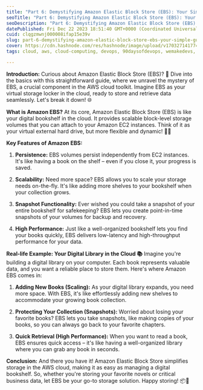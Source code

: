```yaml
---
title: "Part 6: Demystifying Amazon Elastic Block Store (EBS): Your Simple Guide to Cloud Storage"
seoTitle: "Part 6: Demystifying Amazon Elastic Block Store (EBS): Your Simple Gui"
seoDescription: "Part 6: Demystifying Amazon Elastic Block Store (EBS): Your Simple Guide to Cloud Storage"
datePublished: Fri Dec 22 2023 18:51:40 GMT+0000 (Coordinated Universal Time)
cuid: clqgzmwnj000008ifap15e39v
slug: part-6-demystifying-amazon-elastic-block-store-ebs-your-simple-guide-to-cloud-storage
cover: https://cdn.hashnode.com/res/hashnode/image/upload/v1703271417742/fab8fcbc-3e1b-4939-bb80-dbef821858bb.jpeg
tags: cloud, aws, cloud-computing, devops, 90daysofdevops, wemakedevs, 9

---
```


**Introduction:** Curious about Amazon Elastic Block Store (EBS)? 🤔 Dive into the basics with this straightforward guide, where we unravel the mystery of EBS, a crucial component in the AWS cloud toolkit. Imagine EBS as your virtual storage locker in the cloud, ready to store and retrieve data seamlessly. Let's break it down! 🌐

**What is Amazon EBS?** At its core, Amazon Elastic Block Store (EBS) is like your digital bookshelf in the cloud. It provides scalable block-level storage volumes that you can attach to your Amazon EC2 instances. Think of it as your virtual external hard drive, but more flexible and dynamic! 💽🔗

**Key Features of Amazon EBS:**

1. **Persistence:** EBS volumes persist independently from EC2 instances. It's like having a book on the shelf – even if you close it, your progress is saved.
    
2. **Scalability:** Need more space? EBS allows you to scale your storage needs on-the-fly. It's like adding more shelves to your bookshelf when your collection grows.
    
3. **Snapshot Functionality:** Ever wished you could take a snapshot of your entire bookshelf for safekeeping? EBS lets you create point-in-time snapshots of your volumes for backup and recovery.
    
4. **High Performance:** Just like a well-organized bookshelf lets you find your books quickly, EBS delivers low-latency and high-throughput performance for your data.
    

**Real-life Example: Your Digital Library in the Cloud 📚** Imagine you're building a digital library on your computer. Each book represents valuable data, and you want a reliable place to store them. Here's where Amazon EBS comes in:

1. **Adding New Books (Scaling):** As your digital library expands, you need more space. With EBS, it's like effortlessly adding new shelves to accommodate your growing book collection.
    
2. **Protecting Your Collection (Snapshots):** Worried about losing your favorite books? EBS lets you take snapshots, like making copies of your books, so you can always go back to your favorite chapters.
    
3. **Quick Retrieval (High Performance):** When you want to read a book, EBS ensures quick access – it's like having a well-organized library where you can grab any book in seconds.
    

**Conclusion:** And there you have it! Amazon Elastic Block Store simplifies storage in the AWS cloud, making it as easy as managing a digital bookshelf. So, whether you're storing your favorite novels or critical business data, let EBS be your go-to storage solution. Happy storing! 📦🚀